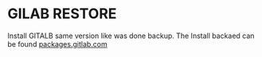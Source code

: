 # GILAB RESTORE
Install GITALB same version like was done backup. The Install backaed can be found [packages.gitlab.com](https://packages.gitlab.com/gitlab)
